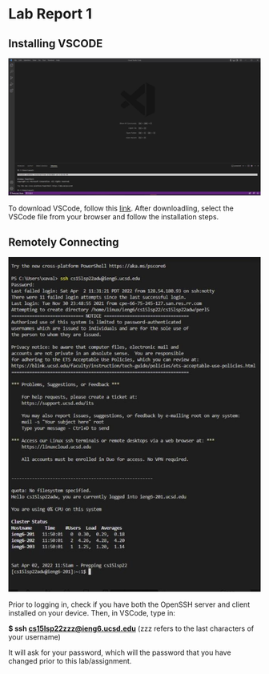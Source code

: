 # Lab Report 1
## Installing VSCODE


![VSCODESC1](VSCODE.JPG)


To download VSCode, follow this [link](https://code.visualstudio.com/). After downloadling, select the VSCode file from your browser and follow the installation steps. 

## Remotely Connecting


![REMOTELYCONNECTINGSC1](REMOTELYCONNECTING.JPG)


Prior to logging in, check if you have both the OpenSSH server and client installed on your device. Then, in VSCode, type in:

**$ ssh cs15lsp22zzz@ieng6.ucsd.edu** (zzz refers to the last characters of your username)

It will ask for your password, which will the password that you have changed prior to this lab/assignment.





